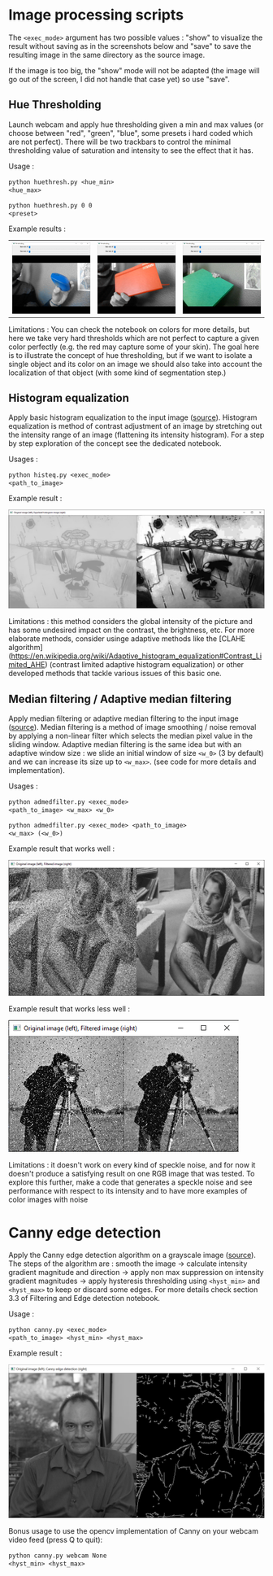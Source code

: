 # Image processing scripts

The <code><exec_mode></code> argument has two possible values : "show" to visualize the result without saving as in the screenshots below and "save" to save the resulting image in the same directory as the source image.

If the image is too big, the "show" mode will not be adapted (the image will go out of the screen, I did not handle that case yet) so use "save".

## Hue Thresholding

Launch webcam and apply hue thresholding given a min and max values (or choose between "red", "green", "blue", some presets i hard coded which are not perfect). There will be two trackbars to control the minimal thresholding value of saturation and intensity to see the effect that it has.

Usage :
    <pre><code>python huethresh.py <hue_min> <hue_max></code></pre>
    <pre><code>python huethresh.py 0 0 &lt;preset&gt;</code></pre>

Example results :

<table><tr>
    <td> <img src="md_images\hue_thresh_blue.png" alt="Drawing" style="width: 300px;"/> </td>
    <td> <img src="md_images\hue_thresh_red.png" alt="Drawing" style="width: 300px;"/> </td>
    <td> <img src="md_images\hue_thresh_green.png" alt="Drawing" style="width: 300px;"/> </td>
</tr></table>

Limitations : 
You can check the notebook on colors for more details, but here we take very hard thresholds which are not perfect to capture a given color perfectly (e.g. the red may capture some of your skin). The goal here is to illustrate the concept of hue thresholding, but if we want to isolate a single object and its color on an image we should also take into account the localization of that object (with some kind of segmentation step.)

## Histogram equalization

Apply basic histogram equalization to the input image ([source](https://en.wikipedia.org/wiki/Histogram_equalization)). Histogram equalization is method of contrast adjustment of an image by stretching out the intensity range of an image (flattening its intensity histogram). For a step by step exploration of the concept see the dedicated notebook.

Usages :
    <pre><code>python histeq.py <exec_mode> <path_to_image></code></pre>

Example result :

![](../md_images/histeq_example.png)

Limitations : this method considers the global intensity of the picture and has some undesired impact on the contrast, the brightness, etc. For more elaborate methods, consider usinge adaptive methods like the [CLAHE algorithm] (https://en.wikipedia.org/wiki/Adaptive_histogram_equalization#Contrast_Limited_AHE) (contrast limited adaptive histogram equalization) or other developed methods that tackle various issues of this basic one.

## Median filtering / Adaptive median filtering

Apply median filtering or adaptive median filtering to the input image ([source](https://en.wikipedia.org/wiki/Median_filter)). Median filtering is a method of image smoothing / noise removal by applying a non-linear filter which selects the median pixel value in the sliding window. Adaptive median filtering is the same idea but with an adaptive window size : we slide an initial window of size <code><w_0></code> (3 by default) and we can increase its size up to <code><w_max></code>. (see code for more details and implementation).

Usages :
    <pre><code>python admedfilter.py <exec_mode> <path_to_image> <w_max> <w_0></code></pre>
    <pre><code>python admedfilter.py <exec_mode> <path_to_image> <w_max> (<w_0>)</code></pre>

Example result that works well :

![](../md_images/admed_example1.png)

Example result that works less well :

![](../md_images/admed_example2.png)

Limitations : it doesn't work on every kind of speckle noise, and for now it doesn't produce a satisfying result on one RGB image that was tested. To explore this further, make a code that generates a speckle noise and see performance with respect to its intensity and to have more examples of color images with noise

# Canny edge detection

Apply the Canny edge detection algorithm on a grayscale image ([source](https://en.wikipedia.org/wiki/Canny_edge_detector)). The steps of the algorithm are : smooth the image -> calculate intensity gradient magnitude and direction -> apply non max suppression on intensity gradient magnitudes -> apply hysteresis thresholding using <code><hyst_min></code> and <code><hyst_max></code> to keep or discard some edges. For more details check section 3.3 of Filtering and Edge detection notebook. 

Usage : 
    <pre><code>python canny.py <exec_mode> <path_to_image> <hyst_min> <hyst_max></code></pre>

Example result :

![](../md_images/canny_example.png)

Bonus usage to use the opencv implementation of Canny on your webcam video feed (press Q to quit): 
    <pre><code>python canny.py webcam None <hyst_min> <hyst_max></code></pre>
